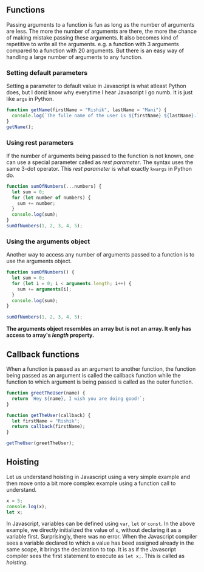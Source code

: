 ## Functions

Passing arguments to a function is fun as long as the number of arguments are less. The more the number of arguments are there, the more the chance of making mistake passing these arguments. It also becomes kind of repetitive to write all the arguments. e.g. a function with 3 arguments compared to a function with 20 arguments. But there is an easy way of handling a large number of arguments to any function.

### Setting default parameters

Setting a parameter to default value in Javascript is what atleast Python does, but I don\t know why everytime I hear Javascript I go numb. It is just like `args` in Python.

```javascript
function getName(firstName = "Rishik", lastName = "Mani") {
  console.log(`The fulle name of the user is ${firstName} ${lastName}.`);
}
getName();
```

### Using rest parameters

If the number of arguments being passed to the function is not known, one can use a special parameter called as _rest parameter_. The syntax uses the same 3-dot operator. This _rest parameter_ is what exactly `kwargs` in Python do.

```javascript
function sumOfNumbers(...numbers) {
  let sum = 0;
  for (let number of numbers) {
    sum += number;
  }
  console.log(sum);
}
sumOfNumbers(1, 2, 3, 4, 5);
```

### Using the arguments object

Another way to access any number of arguments passed to a function is to use the arguments object.

```javascript
function sumOfNumbers() {
  let sum = 0;
  for (let i = 0; i < arguments.length; i++) {
    sum += arguments[i];
  }
  console.log(sum);
}

sumOfNumbers(1, 2, 3, 4, 5);
```

**The arguments object resembles an array but is not an array. It only has access to array's _length_ property.**

## Callback functions

When a function is passed as an argument to another function, the function being passed as an argument is called the callback function while the function to which argument is being passed is called as the outer function.

```javascript
function greetTheUser(name) {
  return `Hey ${name}, I wish you are doing good!`;
}

function getTheUser(callback) {
  let firstName = "Rishik";
  return callback(firstName);
}

getTheUser(greetTheUser);
```

## Hoisting

Let us understand hoisting in Javascript using a very simple example and then move onto a bit more complex example using a function call to understand.

```javascript
x = 5;
console.log(x);
let x;
```

In Javascript, variables can be defined using `var`, `let` or `const`. In the above example, we directly initialized the value of `x`, without declaring it as a variable first. Surprisingly, there was no error. When the Javascript compiler sees a variable declared to which a value has beed assigned already in the same scope, it brings the declaration to top. It is as if the Javascript compiler sees the first statement to execute as `let x;`. This is called as _hoisting_.
